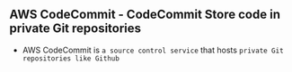 ## AWS CodeCommit - CodeCommit Store code in private Git repositories

- AWS CodeCommit is `a source control service` that hosts `private Git repositories like Github`

